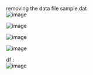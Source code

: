 removing the data file sample.dat <br/>
![image](https://github.com/sandeeptemp11/mystuff/assets/134224176/5a30db64-4724-4c68-a2f7-6770a8ce8f81) <br/>

![image](https://github.com/sandeeptemp11/mystuff/assets/134224176/64d04b3d-44f2-4b1f-81af-8492f636a6f8) <br/>

![image](https://github.com/sandeeptemp11/mystuff/assets/134224176/9884bb1e-0aec-4cc9-9a57-8899f207fd28)  <br/>


![image](https://github.com/sandeeptemp11/mystuff/assets/134224176/824b4d7b-52ac-45cb-a276-13b9188ae472) <br/>

df : <br/>
![image](https://github.com/sandeeptemp11/mystuff/assets/134224176/53d40f5d-ac97-4384-aa6a-37443a5c24a8)

